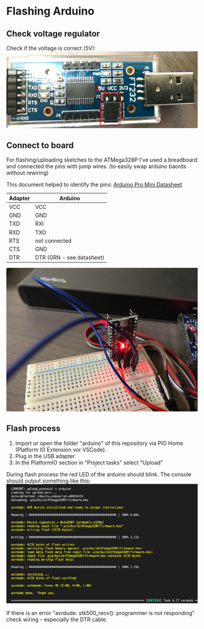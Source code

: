 # Flashing Arduino

## Check voltage regulator
Check if the voltage is correct (5V):
![Voltage Jumper](images/FTDI_adapter_voltage.jpg)


## Connect to board
For flashing/uploading sketches to the ATMega328P I've used a breadboard and connected the pins with jump wires. (to easily swap arduino baords without rewiring)

This document helped to identify the pins: [Arduino Pro Mini Datasheet](https://cdn.sparkfun.com/assets/d/5/2/f/0/ProMini16MHzv2.pdf)

| Adapter | Arduino  |
|---|---|
| VCC | VCC |
| GND | GND |
| TXD | RXI |
| RXD | TXO |
| RTS | not connected |
| CTS | GND |
| DTR | DTR (GRN - see datasheet) |


![Wiring](images/ATMega328P_flash_wiring.jpg)

## Flash process

1. Import or open the folder "arduino" of this repository via PIO Home (Platform IO Extension vor VSCode).
1. Plug in the USB adapter
1. In the PlatformIO section in "Project tasks" select "Upload"

During flash process the red LED of the arduino should blink.
The console should output something like this:
![Upload output](images/ATMega328P_flashing.png)

If there is an error "avrdude: stk500_recv(): programmer is not responding" check wiring - especially the DTR cable.
